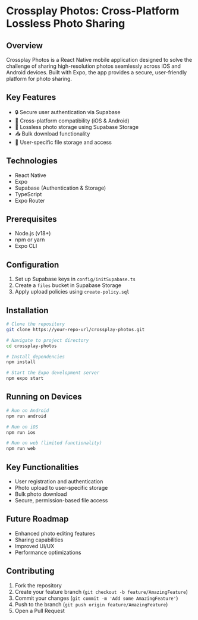 # Crossplay Photos: Cross-Platform Lossless Photo Sharing

## Overview
Crossplay Photos is a React Native mobile application designed to solve the challenge of sharing high-resolution photos seamlessly across iOS and Android devices. Built with Expo, the app provides a secure, user-friendly platform for photo sharing.

## Key Features
- 🔒 Secure user authentication via Supabase
- 📱 Cross-platform compatibility (iOS & Android)
- 💾 Lossless photo storage using Supabase Storage
- 📥 Bulk download functionality
- 🔐 User-specific file storage and access

## Technologies
- React Native
- Expo
- Supabase (Authentication & Storage)
- TypeScript
- Expo Router

## Prerequisites
- Node.js (v18+)
- npm or yarn
- Expo CLI

## Configuration
1. Set up Supabase keys in `config/initSupabase.ts`
2. Create a `files` bucket in Supabase Storage
3. Apply upload policies using `create-policy.sql`

## Installation
```bash
# Clone the repository
git clone https://your-repo-url/crossplay-photos.git

# Navigate to project directory
cd crossplay-photos

# Install dependencies
npm install

# Start the Expo development server
npm expo start
```

## Running on Devices
```bash
# Run on Android
npm run android

# Run on iOS
npm run ios

# Run on web (limited functionality)
npm run web
```

## Key Functionalities
- User registration and authentication
- Photo upload to user-specific storage
- Bulk photo download
- Secure, permission-based file access

## Future Roadmap
- Enhanced photo editing features
- Sharing capabilities
- Improved UI/UX
- Performance optimizations

## Contributing
1. Fork the repository
2. Create your feature branch (`git checkout -b feature/AmazingFeature`)
3. Commit your changes (`git commit -m 'Add some AmazingFeature'`)
4. Push to the branch (`git push origin feature/AmazingFeature`)
5. Open a Pull Request
